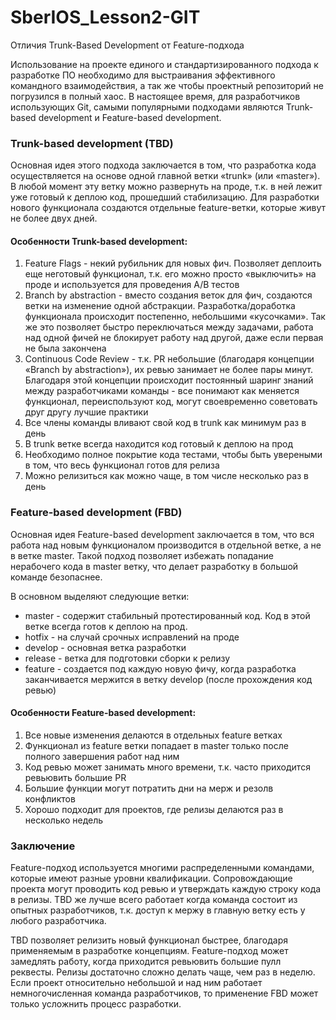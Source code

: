 # SberIOS_Lesson2-GIT
Отличия Trunk-Based Development от Feature-подхода

Использование на проекте единого и стандартизированного подхода к разработке ПО необходимо для выстраивания эффективного командного взаимодействия, а так же чтобы проектный репозиторий не погрузился в полный хаос.
В настоящее время, для разработчиков использующих Git, самыми популярными подходами являются Trunk-based development и Feature-based development.

### Trunk-based development (TBD)
Основная идея этого подхода заключается в том, что разработка кода осуществляется на основе одной главной ветки «trunk» (или «master»). В любой момент эту ветку можно развернуть на проде, т.к. в ней лежит уже готовый к деплою код, прошедший стабилизацию.
Для разработки нового функционала создаются отдельные feature-ветки, которые живут не более двух дней.
#### Особенности Trunk-based development:
1. Feature Flags - некий рубильник для новых фич. Позволяет деплоить еще неготовый функционал, т.к. его можно просто «выключить» на проде и используется для проведения А/B тестов
2. Branch by abstraction - вместо создания веток для фич, создаются ветки на изменение одной абстракции. Разработка/доработка функционала происходит постепенно, небольшими «кусочками». Так же это позволяет быстро переключаться между задачами, работа над одной фичей не блокирует работу над другой, даже если первая не была закончена
3. Continuous Code Review - т.к. PR небольшие (благодаря концепции «Branch by abstraction»), их ревью занимает не более пары минут. Благодаря этой концепции происходит постоянный шаринг знаний между разработчиками команды - все понимают как меняется функционал, переиспользуют код, могут своевременно советовать друг другу лучшие практики
4. Все члены команды вливают свой код в trunk как минимум раз в день
5. В trunk ветке всегда находится код готовый к деплою на прод
6. Необходимо полное покрытие кода тестами, чтобы быть увереными в том, что весь функционал готов для релиза
7. Можно релизиться как можно чаще, в том числе несколько раз в день

### Feature-based development (FBD)
Основная идея Feature-based development заключается в том, что вся работа над новым функционалом производится в отдельной ветке, а не в ветке master. 
Такой подход позволяет избежать попадание нерабочего кода в master ветку, что делает разработку в большой команде безопаснее.

В основном выделяют следующие ветки:
- master - содержит стабильный протестированный код. Код в этой ветке всегда готов к деплою на прод.
- hotfix - на случай срочных исправлений на проде
- develop - основная ветка разработки
- release - ветка для подготовки сборки к релизу
- feature - создается под каждую новую фичу, когда разработка заканчивается мержится в ветку develop (после прохождения код ревью)

#### Особенности Feature-based development:
1. Все новые изменения делаются в отдельных feature ветках
2. Функционал из feature ветки попадает в master только после полного завершения работ над ним
3. Код ревью может занимать много времени, т.к. часто приходится ревьювить большие PR
4. Большие функции могут потратить дни на мерж и резолв конфликтов
5. Хорошо подходит для проектов, где релизы делаются раз в несколько недель

### Заключение
Feature-подход используется многими распределенными командами, которые имеют разные уровни квалификации. Сопровождающие проекта могут проводить код ревью и утверждать каждую строку кода в релизы. TBD же лучше всего работает когда команда состоит из опытных разработчиков, т.к. доступ к мержу в главную ветку есть у любого разработчика.

TBD позволяет релизить новый функционал быстрее, благодаря применяемым в разработке концепциям.  Feature-подход может замедлять работу, когда приходится ревьювить большие пулл реквесты. Релизы достаточно сложно делать чаще, чем раз в неделю.
Если проект относительно небольшой и над ним работает немногочисленная команда разработчиков, то применение FBD может только усложнить процесс разработки.
